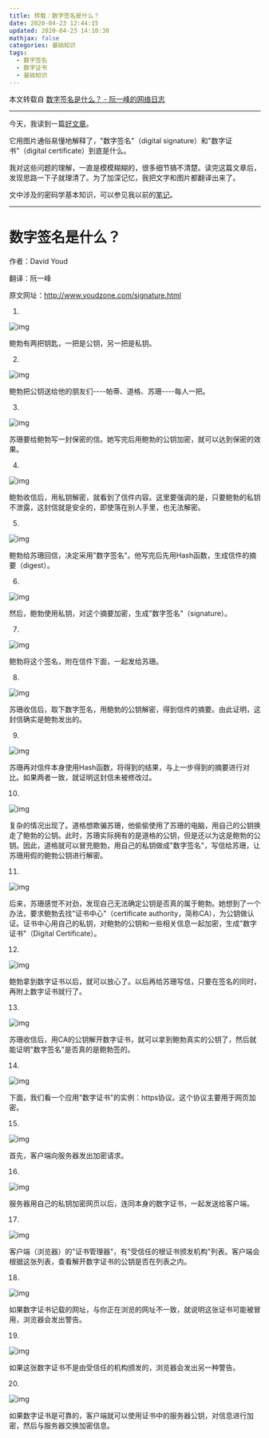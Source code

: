 ```yaml
---
title: 转载：数字签名是什么？
date: 2020-04-23 12:44:15
updated: 2020-04-23 14:10:30
mathjax: false
categories: 基础知识
tags:
  - 数字签名
  - 数字证书
  - 基础知识
---
```


本文转载自 [数字签名是什么？ - 阮一峰的网络日志](http://www.ruanyifeng.com/blog/2011/08/what_is_a_digital_signature.html)

---

今天，我读到一篇[好文章](http://www.youdzone.com/signature.html)。

它用图片通俗易懂地解释了，"数字签名"（digital signature）和"数字证书"（digital certificate）到底是什么。

我对这些问题的理解，一直是模模糊糊的，很多细节搞不清楚。读完这篇文章后，发现思路一下子就理清了。为了加深记忆，我把文字和图片都翻译出来了。

文中涉及的密码学基本知识，可以参见我以前的[笔记](http://www.ruanyifeng.com/blog/2006/12/notes_on_cryptography.html)。

<!-- more -->

---

# 数字签名是什么？

作者：David Youd

翻译：阮一峰

原文网址：http://www.youdzone.com/signature.html

1.

![img](1.png)

鲍勃有两把钥匙，一把是公钥，另一把是私钥。

2.

![img](2.png)

鲍勃把公钥送给他的朋友们----帕蒂、道格、苏珊----每人一把。

3.

![img](3.png)

苏珊要给鲍勃写一封保密的信。她写完后用鲍勃的公钥加密，就可以达到保密的效果。

4.

![img](4.png)

鲍勃收信后，用私钥解密，就看到了信件内容。这里要强调的是，只要鲍勃的私钥不泄露，这封信就是安全的，即使落在别人手里，也无法解密。

5.

![img](5.png)

鲍勃给苏珊回信，决定采用"数字签名"。他写完后先用Hash函数，生成信件的摘要（digest）。

6.

![img](6.png)

然后，鲍勃使用私钥，对这个摘要加密，生成"数字签名"（signature）。

7.

![img](7.png)

鲍勃将这个签名，附在信件下面，一起发给苏珊。

8.

![img](8.png)

苏珊收信后，取下数字签名，用鲍勃的公钥解密，得到信件的摘要。由此证明，这封信确实是鲍勃发出的。

9.

![img](9.png)

苏珊再对信件本身使用Hash函数，将得到的结果，与上一步得到的摘要进行对比。如果两者一致，就证明这封信未被修改过。

10.

![img](10.png)

复杂的情况出现了。道格想欺骗苏珊，他偷偷使用了苏珊的电脑，用自己的公钥换走了鲍勃的公钥。此时，苏珊实际拥有的是道格的公钥，但是还以为这是鲍勃的公钥。因此，道格就可以冒充鲍勃，用自己的私钥做成"数字签名"，写信给苏珊，让苏珊用假的鲍勃公钥进行解密。

11.

![img](11.png)

后来，苏珊感觉不对劲，发现自己无法确定公钥是否真的属于鲍勃。她想到了一个办法，要求鲍勃去找"证书中心"（certificate authority，简称CA），为公钥做认证。证书中心用自己的私钥，对鲍勃的公钥和一些相关信息一起加密，生成"数字证书"（Digital Certificate）。

12.

![img](12.png)

鲍勃拿到数字证书以后，就可以放心了。以后再给苏珊写信，只要在签名的同时，再附上数字证书就行了。

13.

![img](13.png)

苏珊收信后，用CA的公钥解开数字证书，就可以拿到鲍勃真实的公钥了，然后就能证明"数字签名"是否真的是鲍勃签的。

14.

![img](14.jpg)

下面，我们看一个应用"数字证书"的实例：https协议。这个协议主要用于网页加密。

15.

![img](15.png)

首先，客户端向服务器发出加密请求。

16.

![img](16.png)

服务器用自己的私钥加密网页以后，连同本身的数字证书，一起发送给客户端。

17.

![img](17.png)

客户端（浏览器）的"证书管理器"，有"受信任的根证书颁发机构"列表。客户端会根据这张列表，查看解开数字证书的公钥是否在列表之内。

18.

![img](18.png)

如果数字证书记载的网址，与你正在浏览的网址不一致，就说明这张证书可能被冒用，浏览器会发出警告。

19.

![img](19.jpg)

如果这张数字证书不是由受信任的机构颁发的，浏览器会发出另一种警告。

20.

![img](20.png)

如果数字证书是可靠的，客户端就可以使用证书中的服务器公钥，对信息进行加密，然后与服务器交换加密信息。

